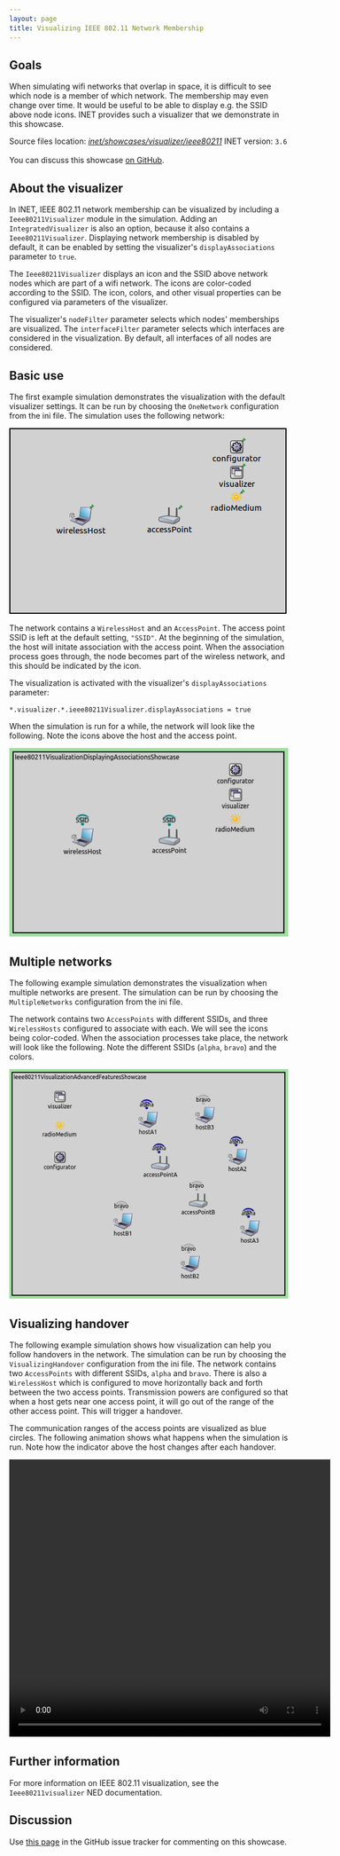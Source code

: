 ```yaml
---
layout: page
title: Visualizing IEEE 802.11 Network Membership
---
```


## Goals

When simulating wifi networks that overlap in space, it is difficult to
see which node is a member of which network. The membership may even
change over time. It would be useful to be able to display e.g. the SSID
above node icons. INET provides such a visualizer that we demonstrate in
this showcase.

Source files location: <a href="https://github.com/inet-framework/inet-showcases/tree/master/visualizer/ieee80211" target="_blank"><var>inet/showcases/visualizer/ieee80211</var></a>
INET version: `3.6`<br>
<br/>You can discuss this showcase <a href="https://github.com/inet-framework/inet-showcases/issues/4" target="_blank">on GitHub</a>.

## About the visualizer

In INET, IEEE 802.11 network membership can be visualized by including a
`Ieee80211Visualizer` module in the simulation. Adding an
`IntegratedVisualizer` is also an option, because it also
contains a `Ieee80211Visualizer`. Displaying network membership
is disabled by default, it can be enabled by setting the visualizer's
`displayAssociations` parameter to `true`.

The `Ieee80211Visualizer` displays an icon and the SSID above
network nodes which are part of a wifi network. The icons are
color-coded according to the SSID. The icon, colors, and other visual
properties can be configured via parameters of the visualizer.
<!--The icon is also displayed above nodes that create the networks, e.g. access points.-->
<!--Additionally, the icon indicates the signal strength present at the
location of a given node. TODO: how is it indicated? and how does it work?-->

The visualizer's `nodeFilter` parameter selects which nodes'
memberships are visualized. The `interfaceFilter` parameter
selects which interfaces are considered in the visualization. By
default, all interfaces of all nodes are considered.

## Basic use

The first example simulation demonstrates the visualization with the
default visualizer settings. It can be run by choosing the
`OneNetwork` configuration from the ini file. The simulation
uses the following network:

<img class="screen" src="simplenetwork.png">

The network contains a `WirelessHost` and an
`AccessPoint`. The access point SSID is left at the default
setting, `"SSID"`. At the beginning of the simulation, the host
will initate association with the access point. When the association
process goes through, the node becomes part of the wireless network, and
this should be indicated by the icon.

The visualization is activated with the visualizer's
`displayAssociations` parameter:

``` {.snippet}
*.visualizer.*.ieee80211Visualizer.displayAssociations = true
```

When the simulation is run for a while, the network will look like the
following. Note the icons above the host and the access point.

<img class="screen" src="displayassoc.png">

## Multiple networks

The following example simulation demonstrates the visualization when
multiple networks are present. The simulation can be run by choosing the
`MultipleNetworks` configuration from the ini file.

The network contains two `AccessPoints` with different SSIDs,
and three `WirelessHosts` configured to associate with each. We
will see the icons being color-coded. When the association processes
take place, the network will look like the following. Note the different
SSIDs (`alpha`, `bravo`) and the colors.

<img class="screen" src="advanced.png"> <!--
TODO
There are 2 wireless networks, with different colors.
The icon indicates signal strength. The node close to access point alpha has the strongest signal,
the node farther away from access point alpha has the second strongest.
The wall reduces the strength of the signal from access point bravo. It depends on distance as well.
So, A1 has 4 bars, A2 3 bars, B1 2 bars, B2 one bar. Or something like that.
-->

## Visualizing handover

The following example simulation shows how visualization can help you
follow handovers in the network. The simulation can be run by choosing
the `VisualizingHandover` configuration from the ini file. The
network contains two `AccessPoints` with different SSIDs,
`alpha` and `bravo`. There is also a
`WirelessHost` which is configured to move horizontally back
and forth between the two access points. Transmission powers are
configured so that when a host gets near one access point, it will go
out of the range of the other access point. This will trigger a
handover.

The communication ranges of the access points are visualized as blue
circles. The following animation shows what happens when the simulation
is run. Note how the indicator above the host changes after each
handover.

<video controls loop autoplay src="handover9.mp4" width="580" height="500" onclick="this.paused ? this.play() : this.pause();">
</video>

## Further information

For more information on IEEE 802.11 visualization, see the
`Ieee80211visualizer` NED documentation.

## Discussion

Use <a href="https://github.com/inet-framework/inet-showcases/issues/4" target="_blank">this page</a>
in the GitHub issue tracker for commenting on this showcase.

